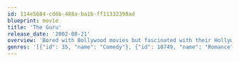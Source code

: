 ```yaml
---
id: 114e5684-cd6b-488a-ba1b-ff11332398ad
blueprint: movie
title: 'The Guru'
release_date: '2002-08-21'
overview: 'Bored with Bollywood movies but fascinated with their Hollywood counterparts from his youth, Ram dreams to become a singer and actor in America, the country where dreams are made. He is encouraged when his American-based close friend, Vijay Rao, comes for visit, and brags about driving a Mercedes and living in a penthouse.'
genres: '[{"id": 35, "name": "Comedy"}, {"id": 10749, "name": "Romance"}]'
---
```

